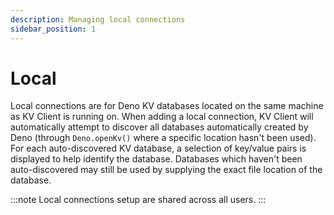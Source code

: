```yaml
---
description: Managing local connections
sidebar_position: 1
---
```


# Local

Local connections are for Deno KV databases located on the same machine as KV
Client is running on. When adding a local connection, KV Client will
automatically attempt to discover all databases automatically created by Deno
(through `Deno.openKv()` where a specific location hasn't been used). For each
auto-discovered KV database, a selection of key/value pairs is displayed to help
identify the database. Databases which haven't been auto-discovered may still be
used by supplying the exact file location of the database.

:::note Local connections setup are shared across all users. :::
